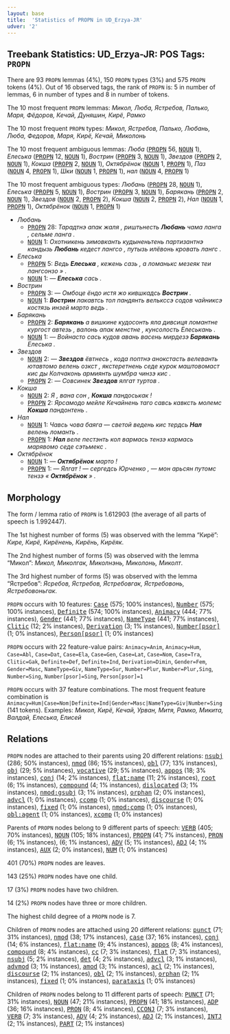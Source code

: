 ```yaml
---
layout: base
title:  'Statistics of PROPN in UD_Erzya-JR'
udver: '2'
---
```


## Treebank Statistics: UD_Erzya-JR: POS Tags: `PROPN`

There are 93 `PROPN` lemmas (4%), 150 `PROPN` types (3%) and 575 `PROPN` tokens (4%).
Out of 16 observed tags, the rank of `PROPN` is: 5 in number of lemmas, 6 in number of types and 8 in number of tokens.

The 10 most frequent `PROPN` lemmas: <em>Микол, Люба, Ястребов, Палько, Маря, Фёдоров, Кечай, Дуняшин, Кирё, Рамко</em>

The 10 most frequent `PROPN` types:  <em>Микол, Ястребов, Палько, Любань, Люба, Федоров, Маря, Кирё, Кечай, Миколонь</em>

The 10 most frequent ambiguous lemmas: <em>Люба</em> (<tt><a href="myv_jr-pos-PROPN.html">PROPN</a></tt> 56, <tt><a href="myv_jr-pos-NOUN.html">NOUN</a></tt> 1), <em>Елеська</em> (<tt><a href="myv_jr-pos-PROPN.html">PROPN</a></tt> 12, <tt><a href="myv_jr-pos-NOUN.html">NOUN</a></tt> 1), <em>Вострин</em> (<tt><a href="myv_jr-pos-PROPN.html">PROPN</a></tt> 3, <tt><a href="myv_jr-pos-NOUN.html">NOUN</a></tt> 1), <em>Звездов</em> (<tt><a href="myv_jr-pos-PROPN.html">PROPN</a></tt> 2, <tt><a href="myv_jr-pos-NOUN.html">NOUN</a></tt> 1), <em>Кокша</em> (<tt><a href="myv_jr-pos-PROPN.html">PROPN</a></tt> 2, <tt><a href="myv_jr-pos-NOUN.html">NOUN</a></tt> 1), <em>Октябрёнок</em> (<tt><a href="myv_jr-pos-NOUN.html">NOUN</a></tt> 1, <tt><a href="myv_jr-pos-PROPN.html">PROPN</a></tt> 1), <em>Паз</em> (<tt><a href="myv_jr-pos-NOUN.html">NOUN</a></tt> 4, <tt><a href="myv_jr-pos-PROPN.html">PROPN</a></tt> 1), <em>Шки</em> (<tt><a href="myv_jr-pos-NOUN.html">NOUN</a></tt> 1, <tt><a href="myv_jr-pos-PROPN.html">PROPN</a></tt> 1), <em>нал</em> (<tt><a href="myv_jr-pos-NOUN.html">NOUN</a></tt> 4, <tt><a href="myv_jr-pos-PROPN.html">PROPN</a></tt> 1)

The 10 most frequent ambiguous types:  <em>Любань</em> (<tt><a href="myv_jr-pos-PROPN.html">PROPN</a></tt> 28, <tt><a href="myv_jr-pos-NOUN.html">NOUN</a></tt> 1), <em>Елеська</em> (<tt><a href="myv_jr-pos-PROPN.html">PROPN</a></tt> 5, <tt><a href="myv_jr-pos-NOUN.html">NOUN</a></tt> 1), <em>Вострин</em> (<tt><a href="myv_jr-pos-PROPN.html">PROPN</a></tt> 3, <tt><a href="myv_jr-pos-NOUN.html">NOUN</a></tt> 1), <em>Барякань</em> (<tt><a href="myv_jr-pos-PROPN.html">PROPN</a></tt> 2, <tt><a href="myv_jr-pos-NOUN.html">NOUN</a></tt> 1), <em>Звездов</em> (<tt><a href="myv_jr-pos-NOUN.html">NOUN</a></tt> 2, <tt><a href="myv_jr-pos-PROPN.html">PROPN</a></tt> 2), <em>Кокша</em> (<tt><a href="myv_jr-pos-NOUN.html">NOUN</a></tt> 2, <tt><a href="myv_jr-pos-PROPN.html">PROPN</a></tt> 2), <em>Нал</em> (<tt><a href="myv_jr-pos-NOUN.html">NOUN</a></tt> 1, <tt><a href="myv_jr-pos-PROPN.html">PROPN</a></tt> 1), <em>Октябрёнок</em> (<tt><a href="myv_jr-pos-NOUN.html">NOUN</a></tt> 1, <tt><a href="myv_jr-pos-PROPN.html">PROPN</a></tt> 1)


* <em>Любань</em>
  * <tt><a href="myv_jr-pos-PROPN.html">PROPN</a></tt> 28: <em>Тарадтнэ апак жаля , риштьнесть <b>Любань</b> чама ланга , сельме ланга .</em>
  * <tt><a href="myv_jr-pos-NOUN.html">NOUN</a></tt> 1: <em>Охотникень зимовканть кудыненьтень партизантнэ кандызь <b>Любань</b> кедест лангсо , путызь илёвонь кровать лангс .</em>
* <em>Елеська</em>
  * <tt><a href="myv_jr-pos-PROPN.html">PROPN</a></tt> 5: <em>Ведь <b>Елеська</b> , кежень сазь , а ломанькс мезеяк теи лангсонзо » .</em>
  * <tt><a href="myv_jr-pos-NOUN.html">NOUN</a></tt> 1: <em>— <b>Елеська</b> сась .</em>
* <em>Вострин</em>
  * <tt><a href="myv_jr-pos-PROPN.html">PROPN</a></tt> 3: <em>― Омбоце ёндо истя жо кившкадсь <b>Вострин</b> .</em>
  * <tt><a href="myv_jr-pos-NOUN.html">NOUN</a></tt> 1: <em><b>Вострин</b> лакавтсь тол пандянть велькссэ содов чайниксэ костязь инзей марто ведь .</em>
* <em>Барякань</em>
  * <tt><a href="myv_jr-pos-PROPN.html">PROPN</a></tt> 2: <em><b>Барякань</b> а вишкине кудосонть яла дивсиця ломантне кургост автезь , валонь апак менстне , кунсолость Елеськань .</em>
  * <tt><a href="myv_jr-pos-NOUN.html">NOUN</a></tt> 1: <em>— Войнасто сась кудов авань васень мирдезэ <b>Барякань</b> Елеська .</em>
* <em>Звездов</em>
  * <tt><a href="myv_jr-pos-NOUN.html">NOUN</a></tt> 2: <em>― <b>Звездов</b> ёвтнесь , кода поптнэ анокстасть велеванть ютавтомо велень озкст , якстеретнень седе курок маштовомаст кис ды Колчаконь армиянть шумбра чинзэ кис .</em>
  * <tt><a href="myv_jr-pos-PROPN.html">PROPN</a></tt> 2: <em>― Совсинек <b>Звездов</b> ялгат туртов .</em>
* <em>Кокша</em>
  * <tt><a href="myv_jr-pos-NOUN.html">NOUN</a></tt> 2: <em>Я , вана сон , <b>Кокша</b> пандоськак !</em>
  * <tt><a href="myv_jr-pos-PROPN.html">PROPN</a></tt> 2: <em>Ярсамодо мейле Кечайнень таго савсь кавксть молемс <b>Кокша</b> пандонтень .</em>
* <em>Нал</em>
  * <tt><a href="myv_jr-pos-NOUN.html">NOUN</a></tt> 1: <em>Чавсь чова баяга — светой ведень кис тердсь <b>Нал</b> велень ломанть .</em>
  * <tt><a href="myv_jr-pos-PROPN.html">PROPN</a></tt> 1: <em><b>Нал</b> веле пестэнть кол вармась тензэ кармась марявомо седе сэтьмекс .</em>
* <em>Октябрёнок</em>
  * <tt><a href="myv_jr-pos-NOUN.html">NOUN</a></tt> 1: <em>― <b>Октябрёнок</b> марто !</em>
  * <tt><a href="myv_jr-pos-PROPN.html">PROPN</a></tt> 1: <em>― Ялгат ! ― сергедсь Юрченко , ― мон арьсян путомс тензэ « <b>Октябрёнок</b> » .</em>

## Morphology

The form / lemma ratio of `PROPN` is 1.612903 (the average of all parts of speech is 1.992447).

The 1st highest number of forms (5) was observed with the lemma “Кирё”: <em>Кире, Кирё, Кирёнень, Кирёнь, Кирёяк</em>.

The 2nd highest number of forms (5) was observed with the lemma “Микол”: <em>Микол, Миколгак, Миколнэнь, Миколонь, Миколт</em>.

The 3rd highest number of forms (5) was observed with the lemma “Ястребов”: <em>Ясребов, Ястребов, Ястребовгак, Ястребовонь, Ястребовоньгак</em>.

`PROPN` occurs with 10 features: <tt><a href="myv_jr-feat-Case.html">Case</a></tt> (575; 100% instances), <tt><a href="myv_jr-feat-Number.html">Number</a></tt> (575; 100% instances), <tt><a href="myv_jr-feat-Definite.html">Definite</a></tt> (574; 100% instances), <tt><a href="myv_jr-feat-Animacy.html">Animacy</a></tt> (444; 77% instances), <tt><a href="myv_jr-feat-Gender.html">Gender</a></tt> (441; 77% instances), <tt><a href="myv_jr-feat-NameType.html">NameType</a></tt> (441; 77% instances), <tt><a href="myv_jr-feat-Clitic.html">Clitic</a></tt> (12; 2% instances), <tt><a href="myv_jr-feat-Derivation.html">Derivation</a></tt> (3; 1% instances), <tt><a href="myv_jr-feat-Number-psor.html">Number[psor]</a></tt> (1; 0% instances), <tt><a href="myv_jr-feat-Person-psor.html">Person[psor]</a></tt> (1; 0% instances)

`PROPN` occurs with 22 feature-value pairs: `Animacy=Anim`, `Animacy=Hum`, `Case=Abl`, `Case=Dat`, `Case=Ela`, `Case=Gen`, `Case=Lat`, `Case=Nom`, `Case=Tra`, `Clitic=Gak`, `Definite=Def`, `Definite=Ind`, `Derivation=Dimin`, `Gender=Fem`, `Gender=Masc`, `NameType=Giv`, `NameType=Sur`, `Number=Plur`, `Number=Plur,Sing`, `Number=Sing`, `Number[psor]=Sing`, `Person[psor]=1`

`PROPN` occurs with 37 feature combinations.
The most frequent feature combination is `Animacy=Hum|Case=Nom|Definite=Ind|Gender=Masc|NameType=Giv|Number=Sing` (141 tokens).
Examples: <em>Микол, Кирё, Кечай, Урван, Митя, Рамко, Микита, Валдай, Елеська, Елисей</em>


## Relations

`PROPN` nodes are attached to their parents using 20 different relations: <tt><a href="myv_jr-dep-nsubj.html">nsubj</a></tt> (286; 50% instances), <tt><a href="myv_jr-dep-nmod.html">nmod</a></tt> (86; 15% instances), <tt><a href="myv_jr-dep-obl.html">obl</a></tt> (77; 13% instances), <tt><a href="myv_jr-dep-obj.html">obj</a></tt> (29; 5% instances), <tt><a href="myv_jr-dep-vocative.html">vocative</a></tt> (29; 5% instances), <tt><a href="myv_jr-dep-appos.html">appos</a></tt> (18; 3% instances), <tt><a href="myv_jr-dep-conj.html">conj</a></tt> (14; 2% instances), <tt><a href="myv_jr-dep-flat-name.html">flat:name</a></tt> (11; 2% instances), <tt><a href="myv_jr-dep-root.html">root</a></tt> (6; 1% instances), <tt><a href="myv_jr-dep-compound.html">compound</a></tt> (4; 1% instances), <tt><a href="myv_jr-dep-dislocated.html">dislocated</a></tt> (3; 1% instances), <tt><a href="myv_jr-dep-nmod-gsubj.html">nmod:gsubj</a></tt> (3; 1% instances), <tt><a href="myv_jr-dep-orphan.html">orphan</a></tt> (2; 0% instances), <tt><a href="myv_jr-dep-advcl.html">advcl</a></tt> (1; 0% instances), <tt><a href="myv_jr-dep-ccomp.html">ccomp</a></tt> (1; 0% instances), <tt><a href="myv_jr-dep-discourse.html">discourse</a></tt> (1; 0% instances), <tt><a href="myv_jr-dep-fixed.html">fixed</a></tt> (1; 0% instances), <tt><a href="myv_jr-dep-nmod-comp.html">nmod:comp</a></tt> (1; 0% instances), <tt><a href="myv_jr-dep-obl-agent.html">obl:agent</a></tt> (1; 0% instances), <tt><a href="myv_jr-dep-xcomp.html">xcomp</a></tt> (1; 0% instances)

Parents of `PROPN` nodes belong to 9 different parts of speech: <tt><a href="myv_jr-pos-VERB.html">VERB</a></tt> (405; 70% instances), <tt><a href="myv_jr-pos-NOUN.html">NOUN</a></tt> (105; 18% instances), <tt><a href="myv_jr-pos-PROPN.html">PROPN</a></tt> (41; 7% instances), <tt><a href="myv_jr-pos-PRON.html">PRON</a></tt> (6; 1% instances),  (6; 1% instances), <tt><a href="myv_jr-pos-ADV.html">ADV</a></tt> (5; 1% instances), <tt><a href="myv_jr-pos-ADJ.html">ADJ</a></tt> (4; 1% instances), <tt><a href="myv_jr-pos-AUX.html">AUX</a></tt> (2; 0% instances), <tt><a href="myv_jr-pos-NUM.html">NUM</a></tt> (1; 0% instances)

401 (70%) `PROPN` nodes are leaves.

143 (25%) `PROPN` nodes have one child.

17 (3%) `PROPN` nodes have two children.

14 (2%) `PROPN` nodes have three or more children.

The highest child degree of a `PROPN` node is 7.

Children of `PROPN` nodes are attached using 20 different relations: <tt><a href="myv_jr-dep-punct.html">punct</a></tt> (71; 31% instances), <tt><a href="myv_jr-dep-nmod.html">nmod</a></tt> (38; 17% instances), <tt><a href="myv_jr-dep-case.html">case</a></tt> (37; 16% instances), <tt><a href="myv_jr-dep-conj.html">conj</a></tt> (14; 6% instances), <tt><a href="myv_jr-dep-flat-name.html">flat:name</a></tt> (9; 4% instances), <tt><a href="myv_jr-dep-appos.html">appos</a></tt> (8; 4% instances), <tt><a href="myv_jr-dep-compound.html">compound</a></tt> (8; 4% instances), <tt><a href="myv_jr-dep-cc.html">cc</a></tt> (7; 3% instances), <tt><a href="myv_jr-dep-flat.html">flat</a></tt> (7; 3% instances), <tt><a href="myv_jr-dep-nsubj.html">nsubj</a></tt> (5; 2% instances), <tt><a href="myv_jr-dep-det.html">det</a></tt> (4; 2% instances), <tt><a href="myv_jr-dep-advcl.html">advcl</a></tt> (3; 1% instances), <tt><a href="myv_jr-dep-advmod.html">advmod</a></tt> (3; 1% instances), <tt><a href="myv_jr-dep-amod.html">amod</a></tt> (3; 1% instances), <tt><a href="myv_jr-dep-acl.html">acl</a></tt> (2; 1% instances), <tt><a href="myv_jr-dep-discourse.html">discourse</a></tt> (2; 1% instances), <tt><a href="myv_jr-dep-obl.html">obl</a></tt> (2; 1% instances), <tt><a href="myv_jr-dep-orphan.html">orphan</a></tt> (2; 1% instances), <tt><a href="myv_jr-dep-fixed.html">fixed</a></tt> (1; 0% instances), <tt><a href="myv_jr-dep-parataxis.html">parataxis</a></tt> (1; 0% instances)

Children of `PROPN` nodes belong to 11 different parts of speech: <tt><a href="myv_jr-pos-PUNCT.html">PUNCT</a></tt> (71; 31% instances), <tt><a href="myv_jr-pos-NOUN.html">NOUN</a></tt> (47; 21% instances), <tt><a href="myv_jr-pos-PROPN.html">PROPN</a></tt> (41; 18% instances), <tt><a href="myv_jr-pos-ADP.html">ADP</a></tt> (36; 16% instances), <tt><a href="myv_jr-pos-PRON.html">PRON</a></tt> (8; 4% instances), <tt><a href="myv_jr-pos-CCONJ.html">CCONJ</a></tt> (7; 3% instances), <tt><a href="myv_jr-pos-VERB.html">VERB</a></tt> (7; 3% instances), <tt><a href="myv_jr-pos-ADV.html">ADV</a></tt> (4; 2% instances), <tt><a href="myv_jr-pos-ADJ.html">ADJ</a></tt> (2; 1% instances), <tt><a href="myv_jr-pos-INTJ.html">INTJ</a></tt> (2; 1% instances), <tt><a href="myv_jr-pos-PART.html">PART</a></tt> (2; 1% instances)

